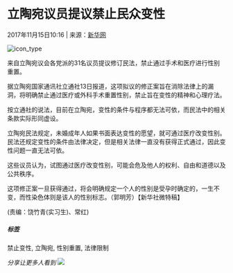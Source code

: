 # 立陶宛议员提议禁止民众变性

2017年11月15日10:16 | 来源：[新华网](http://news.xinhuanet.com/world/2017-11/15/c_129740853.htm)

![icon_type](/img/2020wbc/imgs/icon_type.png)

来自立陶宛议会各党派的31名议员提议修订民法，禁止通过手术和医疗进行性别重置。

据立陶宛国家通讯社立通社13日报道，这项拟议的修正案旨在消除法律上的漏洞，将明确禁止通过医疗或外科手术重置性别，禁止旨在变性的精神和心理疗法。

按立通社的说法，目前在立陶宛，变性的条件与程序都无法可依，而民法中的相关条款实际形同虚设。

立陶宛民法规定，未婚成年人如果书面表达变性的愿望，就可通过医疗改变性别。民法还规定变性的条件由法律决定，但是相关法律一直没有获得正式通过，因此变性问题一直无法可依。

这些议员认为，试图通过医疗改变性别，可能会危及他人的权利、自由和道德以及公共秩序。

这项修正案一旦获得通过，将会明确规定一个人的性别是受孕时确定的，一生不变，而性染色体则是该人的性别标志。（郭明芳）【新华社微特稿】

(责编：饶竹青(实习生)、常红)

##### 标签
禁止变性, 立陶宛, 性别重置, 法律限制

_分享让更多人看到_ ![](/img/2020wbc/imgs/share.png)